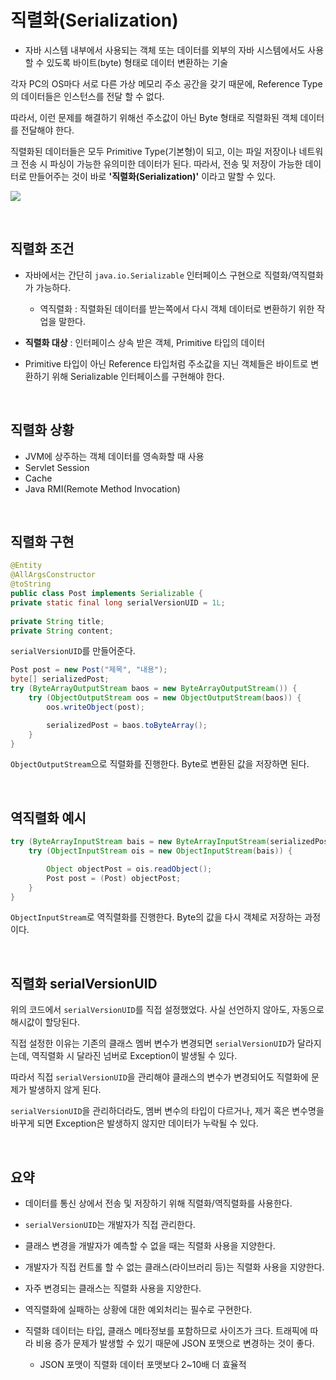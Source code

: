 # 직렬화(Serialization)

* 자바 시스템 내부에서 사용되는 객체 또는 데이터를 외부의 자바 시스템에서도 사용할 수 있도록 바이트(byte) 형태로 데이터 변환하는 기술

각자 PC의 OS마다 서로 다른 가상 메모리 주소 공간을 갖기 때문에, Reference Type의 데이터들은 인스턴스를 전달 할 수 없다.

따라서, 이런 문제를 해결하기 위해선 주소값이 아닌 Byte 형태로 직렬화된 객체 데이터를 전달해야 한다.

직렬화된 데이터들은 모두 Primitive Type(기본형)이 되고, 이는 파일 저장이나 네트워크 전송 시 파싱이 가능한 유의미한 데이터가 된다. 따라서, 전송 및 저장이 가능한 데이터로 만들어주는 것이 바로 **'직렬화(Serialization)'** 이라고 말할 수 있다.

![](https://i0.wp.com/techvidvan.com/tutorials/wp-content/uploads/sites/2/2020/05/Serialization-and-Deserialization-in-Java.jpg?w=802&ssl=1)

<br/>

## 직렬화 조건

* 자바에서는 간단히 `java.io.Serializable` 인터페이스 구현으로 직렬화/역직렬화가 가능하다.
  * 역직렬화 : 직렬화된 데이터를 받는쪽에서 다시 객체 데이터로 변환하기 위한 작업을 말한다.

* **직렬화 대상** : 인터페이스 상속 받은 객체, Primitive 타입의 데이터

* Primitive 타입이 아닌 Reference 타입처럼 주소값을 지닌 객체들은 바이트로 변환하기 위해 Serializable 인터페이스를 구현해야 한다.

<br/>

## 직렬화 상황

* JVM에 상주하는 객체 데이터를 영속화할 때 사용
* Servlet Session
* Cache
* Java RMI(Remote Method Invocation)

<br/>

## 직렬화 구현

``` java
@Entity
@AllArgsConstructor
@toString
public class Post implements Serializable {
private static final long serialVersionUID = 1L;
    
private String title;
private String content;
```

`serialVersionUID`를 만들어준다.

``` java
Post post = new Post("제목", "내용");
byte[] serializedPost;
try (ByteArrayOutputStream baos = new ByteArrayOutputStream()) {
    try (ObjectOutputStream oos = new ObjectOutputStream(baos)) {
        oos.writeObject(post);

        serializedPost = baos.toByteArray();
    }
}
```

`ObjectOutputStream`으로 직렬화를 진행한다. Byte로 변환된 값을 저장하면 된다.

<br/>

## 역직렬화 예시

``` java
try (ByteArrayInputStream bais = new ByteArrayInputStream(serializedPost)) {
    try (ObjectInputStream ois = new ObjectInputStream(bais)) {

        Object objectPost = ois.readObject();
        Post post = (Post) objectPost;
    }
}
```

`ObjectInputStream`로 역직렬화를 진행한다. Byte의 값을 다시 객체로 저장하는 과정이다.

<br/>

## 직렬화 serialVersionUID

위의 코드에서 `serialVersionUID`를 직접 설정했었다. 사실 선언하지 않아도, 자동으로 해시값이 할당된다.

직접 설정한 이유는 기존의 클래스 멤버 변수가 변경되면 `serialVersionUID`가 달라지는데, 역직렬화 시 달라진 넘버로 Exception이 발생될 수 있다.

따라서 직접 `serialVersionUID`을 관리해야 클래스의 변수가 변경되어도 직렬화에 문제가 발생하지 않게 된다.

`serialVersionUID`을 관리하더라도, 멤버 변수의 타입이 다르거나, 제거 혹은 변수명을 바꾸게 되면 Exception은 발생하지 않지만 데이터가 누락될 수 있다.

<br/>

## 요약

* 데이터를 통신 상에서 전송 및 저장하기 위해 직렬화/역직렬화를 사용한다.

* `serialVersionUID`는 개발자가 직접 관리한다.

* 클래스 변경을 개발자가 예측할 수 없을 때는 직렬화 사용을 지양한다.

* 개발자가 직접 컨트롤 할 수 없는 클래스(라이브러리 등)는 직렬화 사용을 지양한다.

* 자주 변경되는 클래스는 직렬화 사용을 지양한다.

* 역직렬화에 실패하는 상황에 대한 예외처리는 필수로 구현한다.

* 직렬화 데이터는 타입, 클래스 메타정보를 포함하므로 사이즈가 크다. 트래픽에 따라 비용 증가 문제가 발생할 수 있기 때문에 JSON 포맷으로 변경하는 것이 좋다.
   * JSON 포맷이 직렬화 데이터 포맷보다 2~10배 더 효율적
